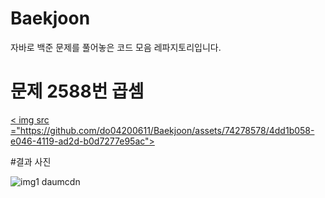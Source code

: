 # Baekjoon

자바로 백준 문제를 풀어놓은 코드 모음 레파지토리입니다.

# 문제 2588번 곱셈 

<a href="https://www.acmicpc.net/problem/2588">< img src ="https://github.com/do04200611/Baekjoon/assets/74278578/4dd1b058-e046-4119-ad2d-b0d7277e95ac"> </a> <br>

#결과 사진

![img1 daumcdn](https://github.com/do04200611/Baekjoon/assets/74278578/c43c0d3b-2265-46d9-bc5a-c72d5164a59a)
